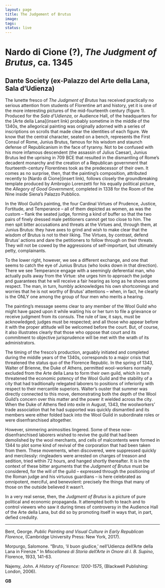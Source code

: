 ```yaml
---
layout: page
title: The Judgement of Brutus
image:
tags:
status: live
---
```


# Nardo di Cione (?), *The Judgment of Brutus*, ca. 1345
## Dante Society (ex-Palazzo del Arte della Lana, Sala d’Udienza)

The lunette fresco of *The Judgment of Brutus* has received practically no serious attention from students of Florentine art and history, yet it is one of the more interesting pictures of the mid-fourteenth century (figure 1). Produced for the *Sala d’Udienza*, or Audience Hall, of the headquarters for the [Arte della Lana](insert link) probably sometime in the middle of the 1340s, the allegorical painting was originally adorned with a series of inscriptions on scrolls that made clear the identities of each figure. We know that the central character, seated on a bench, represents the First Consul of Rome, Junius Brutus, famous for his wisdom and staunch defense of Republicanism in the face of tyranny. Not to be confused with his more infamous descendent (the assassin of Julius Caesar), Junius Brutus led the uprising in 709 BCE that resulted in the dismantling of Rome’s decadent monarchy and the creation of a Republican government that fourteenth-century Florentines took as the predecessor of their own. It comes as no surprise, then, that the painting’s composition, attributed recently to [Nardo di Cione](insert link), follows closely the groundbreaking template produced by Ambrogio Lorenzetti for his equally political picture, the *Allegory of Good Government*, completed in 1338 for the Room of the Nine inside Siena’s Palazzo Pubblico.

In the Wool Guild’s painting, the four Cardinal Virtues of Prudence, Justice, Fortitude, and Temperance – all of them depicted as women, as was the custom – flank the seated judge, forming a kind of buffer so that the two pairs of finely dressed male petitioners cannot get too close to him. The men spit bitter accusations and threats at the Virtues and, through them, at Junius Brutus: they have axes to grind and wish to make clear that the wisdom of Brutus is not to their liking. The Virtues, by contrast, defend Brutus’ actions and dare the petitioners to follow through on their threats. They will not be cowed by the aggressions of self-important, but ultimately petty, complainants.

To the lower right, however, we see a different exchange, and one that seems to catch the eye of Junius Brutus (who looks down in that direction). There we see Temperance engage with a seemingly deferential man, who actually pulls away from the Virtue: she urges him to approach the judge and guarantees that he will receive a fair hearing as long as he shows some respect. The man, in turn, humbly acknowledges his own shortcomings and worries that he is not worthy of Brutus’ attentions – when, in fact, he clearly is the ONLY one among the group of four men who merits a hearing.

The painting’s message seems clear to any member of the Wool Guild who might have gazed upon it while waiting his or her turn to file a grievance or receive judgment from its consuls. The rule of law, it says, must be acknowledged; judges must be respected; and all those who appear before it with the proper attitude will be welcomed before the court. But, of course, it also illustrates clearly that those who oppose that court and its commitment to objective jurisprudence will be met with the wrath of its administrators.

The timing of the fresco’s production, arguably initiated and completed during the middle years of the 1340s, corresponds to a major crisis that threatened the status quo of the Florence Republic. In the spring of 1343, Walter of Brienne, the Duke of Athens, permitted wool-workers normally excluded from the Arte della Lana to form their own guild, which in turn threatened the economic potency of the Wool Guild and the stability of a city that had traditionally relegated laborers to positions of inferiority with respect to their mercantile superiors. Walter’s ouster that summer was directly connected to this move, demonstrating both the depth of the Wool Guild’s concern over this matter and the power it wielded across the city. When the Duke of Athens fled into exile in August, 1343, the woolworkers’ trade association that he had supported was quickly dismantled and its members were either folded back into the Wool Guild in subordinate roles or were disenfranchised altogether.

However, simmering animosities lingered. Some of these now-disenfranchised laborers wished to revive the guild that had been demolished by the wool merchants, and cells of malcontents were formed in 1344 to plot some kind of revival of the corporation that had been taken from them. These movements, when discovered, were suppressed quickly and mercilessly: ringleaders were arrested on charges of treason and sedition, tried within 72 hours, and hanged shortly thereafter. It is in the context of these bitter arguments that the *Judgment of Brutus* must be considered, for the will of the guild – expressed through the positioning of the Roman judge and his virtuous guardians – is here celebrated as omnipotent, merciful, and benevolent: precisely the things that many of those on the outside believed it wasn’t.

In a very real sense, then, the *Judgment of Brutus* is a picture of pure political and economic propaganda. It attempted both to teach and to control viewers who saw it during times of controversy in the Audience Hall of the Arte della Lana, but did so by promoting itself in ways that, in part, defied credulity.

---

Bent, George. *Public Painting and Visual Culture in Early Republican Florence*, (Cambridge University Press: New York, 2017).

Morpurgo, Salomone. “Bruto, ‘il buon giudice,’ nell’Udienza dell’Arte della Lana in Firenze.” In *Miscellanea di Storia dell’Arte in Onore di I. B. Supino*, Florence, 1933, 141-63.

Najemy, John. *A History of Florence: 1200-1575*, (Blackwell Publishing: London, 2006).

__GB__
